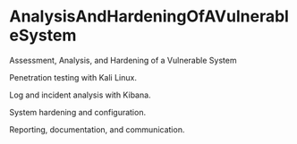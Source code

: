 # AnalysisAndHardeningOfAVulnerableSystem
Assessment, Analysis,  and Hardening of a Vulnerable System



Penetration testing with Kali Linux.


Log and incident analysis with Kibana.


System hardening and configuration.


Reporting, documentation, and communication.
